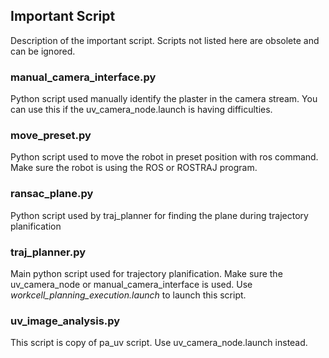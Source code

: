 ## Important Script
Description of the important script. Scripts not listed here are obsolete and can be ignored.

### manual_camera_interface.py
Python script used manually identify the plaster in the camera stream. You can use this if the uv_camera_node.launch is having difficulties.

### move_preset.py
Python script used to move the robot in preset position with ros command. Make sure the robot is using the ROS or ROSTRAJ program.

### ransac_plane.py
Python script used by traj_planner for finding the plane during trajectory planification

### traj_planner.py
Main python script used for trajectory planification. Make sure the uv_camera_node or manual_camera_interface is used. Use *workcell_planning_execution.launch* to launch this script. 

### uv_image_analysis.py
This script is copy of pa_uv script. Use uv_camera_node.launch instead.
